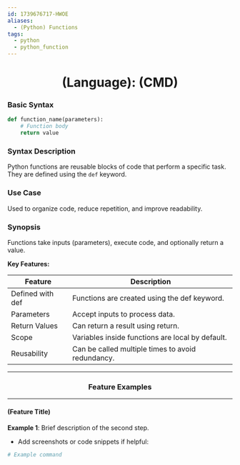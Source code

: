 ```yaml
---
id: 1739676717-HWOE
aliases:
  - (Python) Functions
tags:
  - python
  - python_function
---
```


<center>
<h1>(Language): (CMD)</h1>
</center>

### Basic Syntax
```python
def function_name(parameters):
    # Function body
    return value
```

### Syntax Description
Python functions are reusable blocks of code that perform a specific task. They are defined using the `def` keyword.

### Use Case
Used to organize code, reduce repetition, and improve readability.

### Synopsis
Functions take inputs (parameters), execute code, and optionally return a value.

**Key Features:**

| **Feature**        | **Description**                                   |
|--------------------|----------------------------------------------     |
| Defined with def   | Functions are created using the def keyword.      |
| Parameters         | Accept inputs to process data.                    |
| Return Values      | Can return a result using return.                 |
| Scope              | Variables inside functions are local by default.  |
| Reusability        | Can be called multiple times to avoid redundancy. |

<center>
  <hr>
  <h3>Feature Examples</h3>
  <hr>
</center>


#### (**Feature Title**)
**Example 1**: Brief description of the second step.
- Add screenshots or code snippets if helpful:
```bash
# Example command
```


